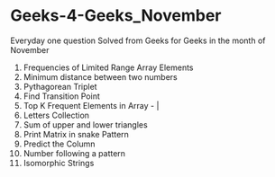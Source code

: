 # Geeks-4-Geeks_November
Everyday one question Solved from Geeks for Geeks in the month of November
1. Frequencies of Limited Range Array Elements
2. Minimum distance between two numbers
3. Pythagorean Triplet
4. Find Transition Point
5. Top K Frequent Elements in Array - |
6. Letters Collection
7. Sum of upper and lower triangles
8. Print Matrix in snake Pattern
9. Predict the Column
10. Number following a pattern
11. Isomorphic Strings
